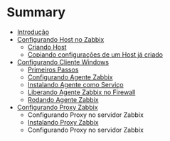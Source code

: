 # Summary

* [Introdução](README.md)
* [Configurando Host no Zabbix](configure_host/README.md)
   * [Criando Host](configure_host/criando_host.md)
   * [Copiando configurações de um Host já criado](configure_host/copiando_configuracoes_de_um_host_ja_criado.md)
* [Configurando Cliente Windows](configuring_client_windows/README.md)
   * [Primeiros Passos](configuring_client_windows/firststeps.md)
   * [Configurando Agente Zabbix](configuring_client_windows/configurando_zabbix_agent.md)
   * [Instalando Agente como Serviço](configuring_client_windows/instalando_agente_como_servico.md)
   * [Liberando Agente Zabbix no Firewall](configuring_client_windows/liberando_agente_zabbix_no_firewall.md)
   * [Rodando Agente Zabbix](configuring_client_windows/rodando_agente_zabbix.md)
* [Configurando Proxy Zabbix](proxy/README.md)
   * Configurando Proxy no servidor Zabbix
    * [Instalando Proxy Zabbix](proxy/instalando_proxy_zabbix.md)
    * Configurando Proxy no servidor Zabbix

